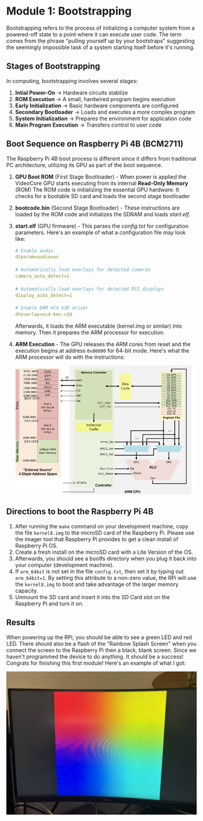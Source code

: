 # Module 1: Bootstrapping
Bootstrapping refers to the process of initializing a computer system from a powered-off state to a point where it can execute user code. The term comes from the phrase "pulling yourself up by your bootstraps" suggesting the seemingly impossible task of a system starting itself before it's running.

## Stages of Bootstrapping
In computing, bootstrapping involves several stages:
1. **Intial Power-On** &rarr; Hardware circuits stablize
2. **ROM Execution** &rarr; A small, hardwired program begins execution
3. **Early Initialization** &rarr; Basic hardware components are configured
4. **Secondary Bootloader** &rarr; Loads and executes a more complex program 
5. **System Initialization** &rarr; Prepares the environment for application code
6. **Main Program Execution** &rarr; Transfers control to user code

## Boot Sequence on Raspberry Pi 4B (BCM2711)
The Raspberry Pi 4B boot process is different since it differs from traditional PC architecture, utilizing its GPU as part of the boot sequence.

1. **GPU Boot ROM** (First Stage Bootloader) - When power is applied the VideoCore GPU starts executing from its internal **Read-Only Memory** (ROM) The ROM code is initializing the essential GPU hardware. It checks for a bootable SD card and loads the second stage bootloader
2. **bootcode.bin** (Second Stage Bootloader) - These instructions are loaded by the ROM code and initializes the SDRAM and loads *start.elf*.
3. **start.elf** (GPU firmware) - This parses the *config.txt* for configuration parameters. Here's an example of what a configuration file may look like: 

    ```yaml
    # Enable audio
    dtparam=audio=on

    # Automatically load overlays for detected cameras
    camera_auto_detect=1

    # Automatically load overlays for detected DSI displays
    display_auto_detect=1

    # Enable DRM VC4 V3D driver
    dtoverlay=vc4-kms-v3d
    ```
    Afterwards, it loads the ARM executable (kernel.img or similar) into memory. Then it prepares the ARM processor for execution. 
4. **ARM Execution** - The GPU releases the ARM cores from reset and the execution begins at address `0x80000` for 64-bit mode. Here's what the ARM processor will do with the instructions:

    ![General Overview of the Instruction Set Architecture for ARM processors](assets/arm-isa.png)

## Directions to boot the Raspberry Pi 4B
1. After running the `make` command on your development machine, copy the file `kernel8.img` to the microSD card of the Raspberry Pi. Please use the imager tool that Raspberry Pi provides to get a clean install of Raspberry Pi OS.
2. Create a fresh install on the microSD card with a Lite Version of the OS.
3. Afterwards, you should see a bootfs directory when you plug it back into your computer (development machine). 
4. If `arm_64bit` is not set in the file `config.txt`, then set it by typing out `arm_64bit=1`. By setting this attribute to a non-zero value, the RPi will use the `kernel8.img` to boot and take advantage of the larger memory capacity.
5. Unmount the SD card and insert it into the SD Card slot on the Raspberry Pi and turn it on.

## Results
When powering up the RPi, you should be able to see a green LED and red LED. There should also be a flash of the "Rainbow Splash Screen" when you connect the screen to the Raspberry Pi then a black, blank screen. Since we haven't programmed the device to do anything. It should be a success! Congrats for finishing this first module!
Here's an example of what I got:

![Rainbow Splash Screen](assets/module_1_results.jpg)